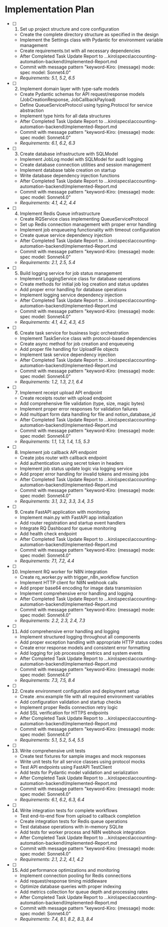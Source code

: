 # Implementation Plan

- [ ] 1. Set up project structure and core configuration
  - Create the complete directory structure as specified in the design
  - Implement the Settings class with Pydantic for environment variable management
  - Create requirements.txt with all necessary dependencies
  - After Completed Task Update Report to ..\.kiro\specs\accounting-automation-backend\Implemented-Report.md
  - Commit with message pattern "keyword-Kiro: {message}
    mode: spec
    model: Sonnet4.0"
  - _Requirements: 5.1, 5.2, 6.5_

- [ ] 2. Implement domain layer with type-safe models
  - Create Pydantic schemas for API request/response models (JobCreationResponse, JobCallbackPayload)
  - Define QueueServiceProtocol using typing.Protocol for service abstraction
  - Implement type hints for all data structures
  - After Completed Task Update Report to ..\.kiro\specs\accounting-automation-backend\Implemented-Report.md
  - Commit with message pattern "keyword-Kiro: {message}
    mode: spec
    model: Sonnet4.0"
  - _Requirements: 6.1, 6.2, 6.3_

- [ ] 3. Create database infrastructure with SQLModel
  - Implement JobLog model with SQLModel for audit logging
  - Create database connection utilities and session management
  - Implement database table creation on startup
  - Write database dependency injection functions
  - After Completed Task Update Report to ..\.kiro\specs\accounting-automation-backend\Implemented-Report.md
  - Commit with message pattern "keyword-Kiro: {message}
    mode: spec
    model: Sonnet4.0"
  - _Requirements: 4.1, 4.2, 4.4_

- [ ] 4. Implement Redis Queue infrastructure
  - Create RQService class implementing QueueServiceProtocol
  - Set up Redis connection management with proper error handling
  - Implement job enqueueing functionality with timeout configuration
  - Create queue service dependency injection
  - After Completed Task Update Report to ..\.kiro\specs\accounting-automation-backend\Implemented-Report.md
  - Commit with message pattern "keyword-Kiro: {message}
    mode: spec
    model: Sonnet4.0"
  - _Requirements: 2.1, 2.5, 5.4_

- [ ] 5. Build logging service for job status management
  - Implement LoggingService class for database operations
  - Create methods for initial job log creation and status updates
  - Add proper error handling for database operations
  - Implement logging service dependency injection
  - After Completed Task Update Report to ..\.kiro\specs\accounting-automation-backend\Implemented-Report.md
  - Commit with message pattern "keyword-Kiro: {message}
    mode: spec
    model: Sonnet4.0"
  - _Requirements: 4.1, 4.2, 4.3, 4.5_

- [ ] 6. Create task service for business logic orchestration
  - Implement TaskService class with protocol-based dependencies
  - Create async method for job creation and enqueueing
  - Add proper file handling for UploadFile objects
  - Implement task service dependency injection
  - After Completed Task Update Report to ..\.kiro\specs\accounting-automation-backend\Implemented-Report.md
  - Commit with message pattern "keyword-Kiro: {message}
    mode: spec
    model: Sonnet4.0"
  - _Requirements: 1.2, 1.3, 2.1, 6.4_

- [ ] 7. Implement receipt upload API endpoint
  - Create receipts router with upload endpoint
  - Add comprehensive file validation (type, size, magic bytes)
  - Implement proper error responses for validation failures
  - Add multipart form data handling for file and notion_database_id
  - After Completed Task Update Report to ..\.kiro\specs\accounting-automation-backend\Implemented-Report.md
  - Commit with message pattern "keyword-Kiro: {message}
    mode: spec
    model: Sonnet4.0"
  - _Requirements: 1.1, 1.3, 1.4, 1.5, 5.3_

- [ ] 8. Implement job callback API endpoint
  - Create jobs router with callback endpoint
  - Add authentication using secret token in headers
  - Implement job status update logic via logging service
  - Add proper error handling for invalid tokens and missing jobs
  - After Completed Task Update Report to ..\.kiro\specs\accounting-automation-backend\Implemented-Report.md
  - Commit with message pattern "keyword-Kiro: {message}
    mode: spec
    model: Sonnet4.0"
  - _Requirements: 3.1, 3.2, 3.3, 3.4, 3.5_

- [ ] 9. Create FastAPI application with monitoring
  - Implement main.py with FastAPI app initialization
  - Add router registration and startup event handlers
  - Integrate RQ Dashboard for queue monitoring
  - Add health check endpoint
  - After Completed Task Update Report to ..\.kiro\specs\accounting-automation-backend\Implemented-Report.md
  - Commit with message pattern "keyword-Kiro: {message}
    mode: spec
    model: Sonnet4.0"
  - _Requirements: 7.1, 7.2, 4.4_

- [ ] 10. Implement RQ worker for N8N integration
  - Create rq_worker.py with trigger_n8n_workflow function
  - Implement HTTP client for N8N webhook calls
  - Add proper base64 encoding for image data transmission
  - Implement comprehensive error handling and logging
  - After Completed Task Update Report to ..\.kiro\specs\accounting-automation-backend\Implemented-Report.md
  - Commit with message pattern "keyword-Kiro: {message}
    mode: spec
    model: Sonnet4.0"
  - _Requirements: 2.2, 2.3, 2.4, 7.3_

- [ ] 11. Add comprehensive error handling and logging
  - Implement structured logging throughout all components
  - Add proper exception handling with appropriate HTTP status codes
  - Create error response models and consistent error formatting
  - Add logging for job processing metrics and system events
  - After Completed Task Update Report to ..\.kiro\specs\accounting-automation-backend\Implemented-Report.md
  - Commit with message pattern "keyword-Kiro: {message}
    mode: spec
    model: Sonnet4.0"
  - _Requirements: 7.3, 7.5, 8.4_

- [ ] 12. Create environment configuration and deployment setup
  - Create .env.example file with all required environment variables
  - Add configuration validation and startup checks
  - Implement proper Redis connection retry logic
  - Add SSL verification for HTTPS endpoints
  - After Completed Task Update Report to ..\.kiro\specs\accounting-automation-backend\Implemented-Report.md
  - Commit with message pattern "keyword-Kiro: {message}
    mode: spec
    model: Sonnet4.0"
  - _Requirements: 5.1, 5.2, 5.4, 5.5_

- [ ] 13. Write comprehensive unit tests
  - Create test fixtures for sample images and mock responses
  - Write unit tests for all service classes using protocol mocks
  - Test API endpoints using FastAPI TestClient
  - Add tests for Pydantic model validation and serialization
  - After Completed Task Update Report to ..\.kiro\specs\accounting-automation-backend\Implemented-Report.md
  - Commit with message pattern "keyword-Kiro: {message}
    mode: spec
    model: Sonnet4.0"
  - _Requirements: 6.1, 6.2, 6.3, 6.4_

- [ ] 14. Write integration tests for complete workflows
  - Test end-to-end flow from upload to callback completion
  - Create integration tests for Redis queue operations
  - Test database operations with in-memory SQLite
  - Add tests for worker process and N8N webhook integration
  - After Completed Task Update Report to ..\.kiro\specs\accounting-automation-backend\Implemented-Report.md
  - Commit with message pattern "keyword-Kiro: {message}
    mode: spec
    model: Sonnet4.0"
  - _Requirements: 2.1, 2.2, 4.1, 4.2_

- [ ] 15. Add performance optimizations and monitoring
  - Implement connection pooling for Redis connections
  - Add request/response timing middleware
  - Optimize database queries with proper indexing
  - Add metrics collection for queue depth and processing rates
  - After Completed Task Update Report to ..\.kiro\specs\accounting-automation-backend\Implemented-Report.md
  - Commit with message pattern "keyword-Kiro: {message}
    mode: spec
    model: Sonnet4.0"
  - _Requirements: 7.4, 8.1, 8.2, 8.3, 8.4_